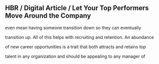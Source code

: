 ## HBR / Digital Article / Let Your Top Performers Move Around the Company

even mean having someone transition down so they can eventually

transition up. All of this helps with recruiting and retention. An abundance

of new career opportunities is a trait that both attracts and retains top

talent in any organization and should be appealing to any manager of